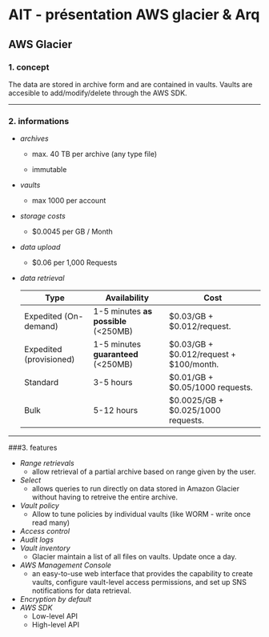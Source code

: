 # AIT - présentation AWS glacier & Arq

## AWS Glacier

### 1. concept

The data are stored in archive form and are contained in vaults. Vaults are accesible to add/modify/delete through the AWS SDK. 

---

### 2. informations

* *archives*

  * max. 40 TB per archive (any type file)

  * immutable

* *vaults*

  * max 1000 per account

* *storage costs*

  * $0.0045 per GB / Month

* *data upload*

  * $0.06 per 1,000 Requests

* *data retrieval*

  | Type                    | Availability                         | Cost                                       |
  | ----------------------- | ------------------------------------ | ------------------------------------------ |
  | Expedited (On-demand)   | 1-5 minutes **as possible** (<250MB) | \$0.03/GB +  \$0.012/request.              |
  | Expedited (provisioned) | 1-5 minutes **guaranteed** (<250MB)  | \$0.03/GB +  \$0.012/request + $100/month. |
  | Standard                | 3-5 hours                            | \$0.01/GB +  \$0.05/1000 requests.         |
  | Bulk                    | 5-12 hours                           | \$0.0025/GB +  \$0.025/1000 requests.      |

---

###3. features

* *Range retrievals*
  * allow retrieval of a partial archive based on range given by the user.
* *Select*
  * allows queries to run directly on data stored in Amazon Glacier without having to retreive the entire archive.
* *Vault policy*
  * Allow to tune policies by individual vaults (like WORM - write once read many)
* *Access control*
* *Audit logs*
* *Vault inventory*
  * Glacier maintain a list of all files on vaults. Update once a day.
* *AWS Management Console*
  * an easy-to-use web interface that provides the capability to create 
    vaults, configure vault-level access permissions, and set up SNS 
    notifications for data retrieval.
* *Encryption by default*
* *AWS SDK*
  * Low-level API
  * High-level API